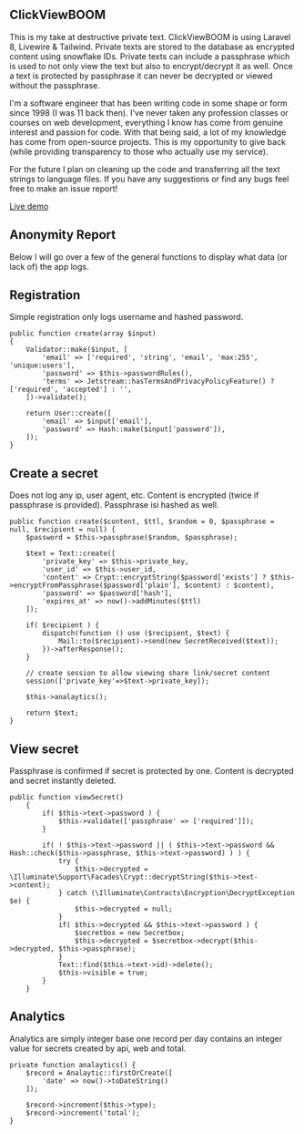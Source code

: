 ## ClickViewBOOM

This is my take at destructive private text. ClickViewBOOM is using Laravel 8, Livewire & Tailwind. Private texts are stored to the database as encrypted content using snowflake IDs. Private texts can include a passphrase which is used to not only view the text but also to encrypt/decrypt it as well. Once a text is protected by passphrase it can never be decrypted or viewed without the passphrase.

I'm a software engineer that has been writing code in some shape or form since 1998 (I was 11 back then). I've never taken any profession classes or courses on web development, everything I know has come from genuine interest and passion for code. With that being said, a lot of my knowledge has come from open-source projects. This is my opportunity to give back (while providing transparency to those who actually use my service).

For the future I plan on cleaning up the code and transferring all the text strings to language files. If you have any suggestions or find any bugs feel free to make an issue report!

[Live demo](https://clickviewboom.com)

## Anonymity Report
Below I will go over a few of the general functions to display what data (or lack of) the app logs.

## Registration
Simple registration only logs username and hashed password.
```injectablephp
public function create(array $input)
{
    Validator::make($input, [
        'email' => ['required', 'string', 'email', 'max:255', 'unique:users'],
        'password' => $this->passwordRules(),
        'terms' => Jetstream::hasTermsAndPrivacyPolicyFeature() ? ['required', 'accepted'] : '',
    ])->validate();

    return User::create([
        'email' => $input['email'],
        'password' => Hash::make($input['password']),
    ]);
}
```

## Create a secret
Does not log any ip, user agent, etc. Content is encrypted (twice if passphrase is provided). Passphrase isi hashed as well.
```injectablephp
public function create($content, $ttl, $random = 0, $passphrase = null, $recipient = null) {
    $password = $this->passphrase($random, $passphrase);

    $text = Text::create([
        'private_key' => $this->private_key,
        'user_id' => $this->user_id,
        'content' => Crypt::encryptString($password['exists'] ? $this->encryptFromPassphrase($password['plain'], $content) : $content),
        'password' => $password['hash'],
        'expires_at' => now()->addMinutes($ttl)
    ]);

    if( $recipient ) {
        dispatch(function () use ($recipient, $text) {
            Mail::to($recipient)->send(new SecretReceived($text));
        })->afterResponse();
    }

    // create session to allow viewing share link/secret content
    session(['private_key'=>$text->private_key]);

    $this->analaytics();

    return $text;
}
```

## View secret
Passphrase is confirmed if secret is protected by one. Content is decrypted and secret instantly deleted.
```injectablephp
public function viewSecret()
    {
        if( $this->text->password ) {
            $this->validate(['passphrase' => ['required']]);
        }

        if( ! $this->text->password || ( $this->text->password && Hash::check($this->passphrase, $this->text->password) ) ) {
            try {
                $this->decrypted = \Illuminate\Support\Facades\Crypt::decryptString($this->text->content);
            } catch (\Illuminate\Contracts\Encryption\DecryptException $e) {
                $this->decrypted = null;
            }
            if( $this->decrypted && $this->text->password ) {
                $secretbox = new Secretbox;
                $this->decrypted = $secretbox->decrypt($this->decrypted, $this->passphrase);
            }
            Text::find($this->text->id)->delete();
            $this->visible = true;
        }
    }
```

## Analytics
Analytics are simply integer base one record per day contains an integer value for secrets created by api, web and total.
```injectablephp
private function analaytics() {
    $record = Analaytic::firstOrCreate([
        'date' => now()->toDateString()
    ]);

    $record->increment($this->type);
    $record->increment('total');
}
```
